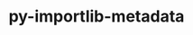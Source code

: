 ---
title: "py-importlib-metadata"
layout: cache
categories: [package, develop]
meta: {"compilers": ["none"], "num_specs": 7, "num_specs_by_stack": {"hep": 7, "root": 7}, "oss": ["ubuntu22.04"], "platforms": ["linux"], "stacks": ["hep", "root"], "targets": ["x86_64_v3"], "versions": ["7.0.1"]}
spec_details: [{"compiler": "none", "hash": "7la7yowna7zd4utzgm2lnaibh53iuij7", "os": "ubuntu22.04", "platform": "linux", "size": "-", "stacks": ["hep", "root"], "target": "x86_64_v3", "variants": ["build_system=python_pip"], "versions": ["7.0.1"]}, {"compiler": "none", "hash": "gjjg4cjgqg7wmwvxbhpnwflnetplor6t", "os": "ubuntu22.04", "platform": "linux", "size": "-", "stacks": ["hep", "root"], "target": "x86_64_v3", "variants": ["build_system=python_pip"], "versions": ["7.0.1"]}, {"compiler": "none", "hash": "lccvuu357gv776g6qzunj3izosymla66", "os": "ubuntu22.04", "platform": "linux", "size": "-", "stacks": ["hep", "root"], "target": "x86_64_v3", "variants": ["build_system=python_pip"], "versions": ["7.0.1"]}, {"compiler": "none", "hash": "orpuc6wwcch2fw5oznfzxy3ffg43vpab", "os": "ubuntu22.04", "platform": "linux", "size": "-", "stacks": ["hep", "root"], "target": "x86_64_v3", "variants": ["build_system=python_pip"], "versions": ["7.0.1"]}, {"compiler": "none", "hash": "pdrw5u3vht4tnh3tfpcisqby2xvquldr", "os": "ubuntu22.04", "platform": "linux", "size": "-", "stacks": ["hep", "root"], "target": "x86_64_v3", "variants": ["build_system=python_pip"], "versions": ["7.0.1"]}, {"compiler": "none", "hash": "u7dnnxriuzp7wglo7elodrxz3eg5pdk6", "os": "ubuntu22.04", "platform": "linux", "size": "-", "stacks": ["hep", "root"], "target": "x86_64_v3", "variants": ["build_system=python_pip"], "versions": ["7.0.1"]}, {"compiler": "none", "hash": "wjm6cfza7yvd74btwqfgqprtzh3dtfsh", "os": "ubuntu22.04", "platform": "linux", "size": "-", "stacks": ["hep", "root"], "target": "x86_64_v3", "variants": ["build_system=python_pip"], "versions": ["7.0.1"]}]
---